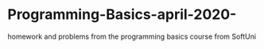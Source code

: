 # Programming-Basics-april-2020-
homework and problems from the programming basics course from SoftUni
